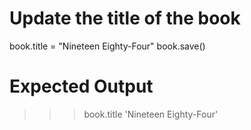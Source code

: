 # Update the title of the book
book.title = "Nineteen Eighty-Four"
book.save()

# Expected Output
>>> book.title
'Nineteen Eighty-Four'


